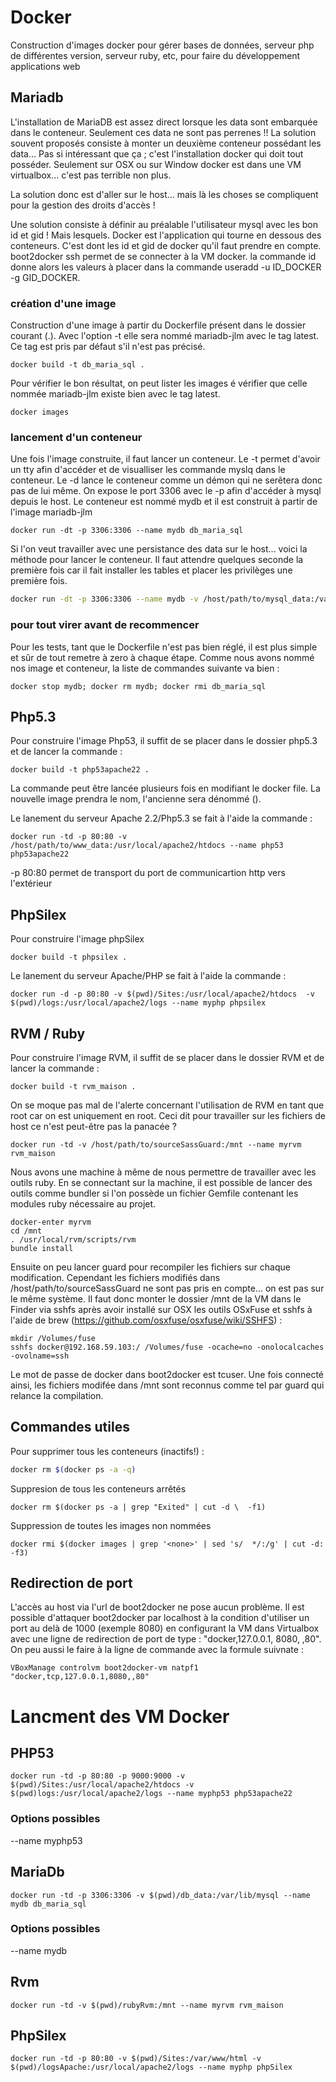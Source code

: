 # Docker
Construction d'images docker pour gérer bases de données, serveur php de différentes version, serveur ruby, etc, pour faire du développement applications web

## Mariadb
L'installation de MariaDB est assez direct lorsque les data sont embarquée dans le conteneur. Seulement ces data ne sont pas perrenes !!
La solution souvent proposés consiste à monter un deuxième conteneur possédant les data... Pas si intéressant que ça ; c'est l'installation docker qui doit tout posséder. Seulement sur OSX ou sur Window docker est dans une VM virtualbox... c'est pas terrible non plus.

La solution donc est d'aller sur le host... mais là les choses se compliquent pour la gestion des droits d'accès !

Une solution consiste à définir au préalable l'utilisateur mysql avec les bon id et gid ! Mais lesquels. Docker est l'application qui tourne en dessous des conteneurs. C'est dont les id et gid de docker qu'il faut prendre en compte. boot2docker ssh permet de se connecter à la VM docker. la commande id donne alors les valeurs à placer dans la commande useradd -u ID_DOCKER -g GID_DOCKER.

### création d'une image
Construction d'une image à partir du Dockerfile présent dans le dossier courant (.). Avec l'option -t elle sera nommé mariadb-jlm avec le tag latest. Ce tag est pris par défaut s'il n'est pas précisé.
```
docker build -t db_maria_sql .
```

Pour vérifier le bon résultat, on peut lister les images é vérifier que celle nommée mariadb-jlm existe bien avec le tag latest.
```
docker images
```

### lancement d'un conteneur
Une fois l'image construite, il faut lancer un conteneur. Le -t permet d'avoir un tty afin d'accéder et de visualliser les commande myslq dans le conteneur. Le -d lance le conteneur comme un démon qui ne serêtera donc pas de lui même. On expose le port 3306 avec le -p afin d'accéder à mysql depuis le host. Le conteneur est nommé mydb et il est construit à partir de l'image mariadb-jlm
```
docker run -dt -p 3306:3306 --name mydb db_maria_sql
```

Si l'on veut travailler avec une persistance des data sur le host... voici la méthode pour lancer le conteneur. Il faut attendre quelques seconde la première fois car il fait installer les tables et placer les privilèges une première fois. 
``` bash
docker run -dt -p 3306:3306 --name mydb -v /host/path/to/mysql_data:/var/lib/mysql db_maria_sql
```

### pour tout virer avant de recommencer
Pour les tests, tant que le Dockerfile n'est pas bien réglé, il est plus simple et sûr de tout remetre à zero à chaque étape. Comme nous avons nommé nos image et conteneur, la liste de commandes suivante va bien :
```
docker stop mydb; docker rm mydb; docker rmi db_maria_sql
```

## Php5.3
Pour construire l'image Php53, il suffit de se placer dans le dossier php5.3 et de lancer la commande :

```
docker build -t php53apache22 .
```
La commande peut être lancée plusieurs fois en modifiant le docker file. La nouvelle image prendra le nom, l'ancienne sera dénommé (<none>).
  
Le lanement du serveur Apache 2.2/Php5.3 se fait à l'aide la commande :
```
docker run -td -p 80:80 -v /host/path/to/www_data:/usr/local/apache2/htdocs --name php53 php53apache22
```
-p 80:80 permet de transport du port de communicartion http vers l'extérieur
 
## PhpSilex
Pour construire l'image phpSilex
```
docker build -t phpsilex .
```
Le lanement du serveur Apache/PHP se fait à l'aide la commande :
```
docker run -d -p 80:80 -v $(pwd)/Sites:/usr/local/apache2/htdocs  -v $(pwd)/logs:/usr/local/apache2/logs --name myphp phpsilex
```

## RVM / Ruby
Pour construire l'image RVM, il suffit de se placer dans le dossier RVM et de lancer la commande :
```
docker build -t rvm_maison .
```
On se moque pas mal de l'alerte concernant l'utilisation de RVM en tant que root car on est uniquement en root. Ceci dit pour travailler sur les fichiers de host ce n'est peut-être pas la panacée ?
```
docker run -td -v /host/path/to/sourceSassGuard:/mnt --name myrvm rvm_maison
```

Nous avons une machine à même de nous permettre de travailler avec les outils ruby. En se connectant sur la machine, il est possible de lancer des outils comme bundler si l'on possède un fichier Gemfile contenant les modules ruby nécessaire au projet.

```
docker-enter myrvm
cd /mnt
. /usr/local/rvm/scripts/rvm
bundle install 
```

Ensuite on peu lancer guard pour recompiler les fichiers sur chaque modification. Cependant les fichiers modifiés dans /host/path/to/sourceSassGuard ne sont pas pris en compte... on est pas sur le même système. Il faut donc monter le dossier /mnt de la VM dans le Finder via sshfs après avoir installé sur OSX les outils OSxFuse et sshfs à l'aide de brew (https://github.com/osxfuse/osxfuse/wiki/SSHFS) :
```
mkdir /Volumes/fuse
sshfs docker@192.168.59.103:/ /Volumes/fuse -ocache=no -onolocalcaches -ovolname=ssh
```

Le mot de passe de docker dans boot2docker est tcuser. Une fois connecté ainsi, les fichiers modifée dans /mnt sont reconnus comme tel par guard qui relance la compilation.

## Commandes utiles
Pour supprimer tous les conteneurs (inactifs!) :
``` bash
docker rm $(docker ps -a -q)
```

Suppresion de tous les conteneurs arrêtés
```
docker rm $(docker ps -a | grep "Exited" | cut -d \  -f1)
```

Suppression de toutes les images non nommées
```
docker rmi $(docker images | grep '<none>' | sed 's/  */:/g' | cut -d: -f3)
```

## Redirection de port
L'accès au host via l'url de boot2docker ne pose aucun problème.
Il est possible d'attaquer boot2docker par localhost à la condition d'utiliser un port au delà de 1000 (exemple 8080) en configurant la VM dans Virtualbox avec une ligne de redirection de port de type : "docker,127.0.0.1, 8080, ,80". On peu aussi le faire à la ligne de commande avec la formule suivnate : 
```
VBoxManage controlvm boot2docker-vm natpf1 "docker,tcp,127.0.0.1,8080,,80"
```

# Lancment des VM Docker
## PHP53
```
docker run -td -p 80:80 -p 9000:9000 -v $(pwd)/Sites:/usr/local/apache2/htdocs -v $(pwd)logs:/usr/local/apache2/logs --name myphp53 php53apache22
```
### Options possibles
--name myphp53

## MariaDb
```
docker run -td -p 3306:3306 -v $(pwd)/db_data:/var/lib/mysql --name mydb db_maria_sql
```
### Options possibles
--name mydb

## Rvm
```
docker run -td -v $(pwd)/rubyRvm:/mnt --name myrvm rvm_maison
```

## PhpSilex
```
docker run -td -p 80:80 -v $(pwd)/Sites:/var/www/html -v $(pwd)/logsApache:/usr/local/apache2/logs --name myphp phpSilex
```

